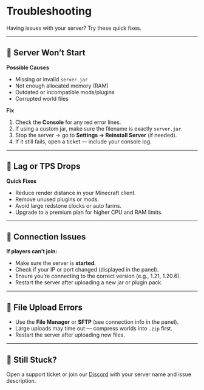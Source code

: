 # Troubleshooting

Having issues with your server? Try these quick fixes.

---

## 🛑 Server Won’t Start

**Possible Causes**
- Missing or invalid `server.jar`
- Not enough allocated memory (RAM)
- Outdated or incompatible mods/plugins
- Corrupted world files

**Fix**
1. Check the **Console** for any red error lines.
2. If using a custom jar, make sure the filename is exactly `server.jar`.
3. Stop the server → go to **Settings → Reinstall Server** (if needed).
4. If it still fails, open a ticket — include your console log.

---

## 🐢 Lag or TPS Drops

**Quick Fixes**
- Reduce render distance in your Minecraft client.
- Remove unused plugins or mods.
- Avoid large redstone clocks or auto farms.
- Upgrade to a premium plan for higher CPU and RAM limits.

---

## 🧾 Connection Issues

**If players can’t join:**
- Make sure the server is **started**.
- Check if your IP or port changed (displayed in the panel).
- Ensure you’re connecting to the correct version (e.g., 1.21, 1.20.6).
- Restart the server after uploading a new jar or plugin pack.

---

## 🔄 File Upload Errors

- Use the **File Manager** or **SFTP** (see connection info in the panel).
- Large uploads may time out — compress worlds into `.zip` first.
- Restart the server after uploading new files.

---

## 💬 Still Stuck?

Open a support ticket or join our [Discord](https://discord.gg/avwauuJ9Xm) with your server name and issue description.
